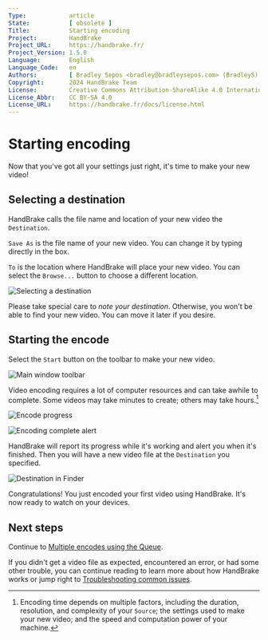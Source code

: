 ```yaml
---
Type:            article
State:           [ obsolete ]
Title:           Starting encoding
Project:         HandBrake
Project_URL:     https://handbrake.fr/
Project_Version: 1.5.0
Language:        English
Language_Code:   en
Authors:         [ Bradley Sepos <bradley@bradleysepos.com> (BradleyS) ]
Copyright:       2024 HandBrake Team
License:         Creative Commons Attribution-ShareAlike 4.0 International
License_Abbr:    CC BY-SA 4.0
License_URL:     https://handbrake.fr/docs/license.html
---
```


Starting encoding
=================

Now that you've got all your settings just right, it's time to make your new video!

## Selecting a destination

HandBrake calls the file name and location of your new video the `Destination`.

`Save As` is the file name of your new video. You can change it by typing directly in the box.

`To` is the location where HandBrake will place your new video. You can select the `Browse...` button to choose a different location.

<!-- .system-macos -->

![Selecting a destination](../../images/mac/destination-field-1.1.0.png "The Destination is where HandBrake will place your new video.")

<!-- /.system-macos -->

Please take special care to *note your destination*. Otherwise, you won't be able to find your new video. You can move it later if you desire.

## Starting the encode

Select the `Start` button on the toolbar to make your new video.

<!-- .system-macos -->

![Main window toolbar](../../images/mac/toolbar-1.1.0.png "The Toolbar provides easy access to HandBrake's most common functions.")

<!-- /.system-macos -->

Video encoding requires a lot of computer resources and can take awhile to complete. Some videos may take minutes to create; others may take hours.[^encoding-time]

<!-- .system-macos -->

![Encode progress](../../images/mac/encode-progress-1.1.0.png "HandBrake reports its progress during encoding.")

![Encoding complete alert](../../images/mac/encode-complete-1.1.0.png "HandBrake shows a notification when finished encoding.")

<!-- /.system-macos -->

HandBrake will report its progress while it's working and alert you when it's finished. Then you will have a new video file at the `Destination` you specified.

<!-- .system-macos -->

![Destination in Finder](../../images/mac/destination-finder-1.1.0.png "Your new video is located at the Destination you specified.")

<!-- /.system-macos -->

Congratulations! You just encoded your first video using HandBrake. It's now ready to watch on your devices.

<!-- .continue -->

## Next steps

<!-- .success -->

Continue to [Multiple encodes using the Queue](../advanced/queue.html).

<!-- /.success -->
<!-- .fail -->

If you didn't get a video file as expected, encountered an error, or had some other trouble, you can continue reading to learn more about how HandBrake works or jump right to [Troubleshooting common issues](../help/troubleshooting-common-issues.html).

<!-- /.fail -->

<!-- /.continue -->

[^encoding-time]: Encoding time depends on multiple factors, including the duration, resolution, and complexity of your `Source`; the settings used to make your new video; and the speed and computation power of your machine.
